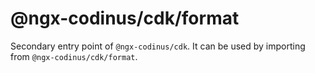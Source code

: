 # @ngx-codinus/cdk/format

Secondary entry point of `@ngx-codinus/cdk`. It can be used by importing from `@ngx-codinus/cdk/format`.
